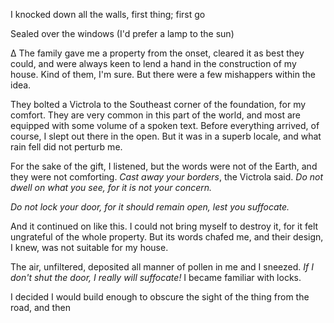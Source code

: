 I knocked down all the walls,
first thing;
first go

Sealed over the windows
(I'd prefer a lamp to the sun)

∆
The family gave me a property from the onset, cleared it as best they could, and were always keen to lend a hand in the construction of my house. Kind of them, I'm sure. But there were a few mishappers within the idea.

They bolted a Victrola to the Southeast corner of the foundation, for my comfort. They are very common in this part of the world, and most are equipped with some volume of a spoken text. Before everything arrived, of course, I slept out there in the open. But it was in a superb locale, and what rain fell did not perturb me.

For the sake of the gift, I listened, but the words were not of the Earth, and they were not comforting. *Cast away your borders*, the Victrola said. *Do not dwell on what you see, for it is not your concern.*

*Do not lock your door, for it should remain open, lest you suffocate.*

And it continued on like this. I could not bring myself to destroy it, for it felt ungrateful of the whole property. But its words chafed me, and their design, I knew, was not suitable for my house.

The air, unfiltered, deposited all manner of pollen in me and I sneezed. *If I don't shut the door, I really will suffocate!*
I became familiar with locks.

I decided I would build enough to obscure the sight of the thing from the road, and then